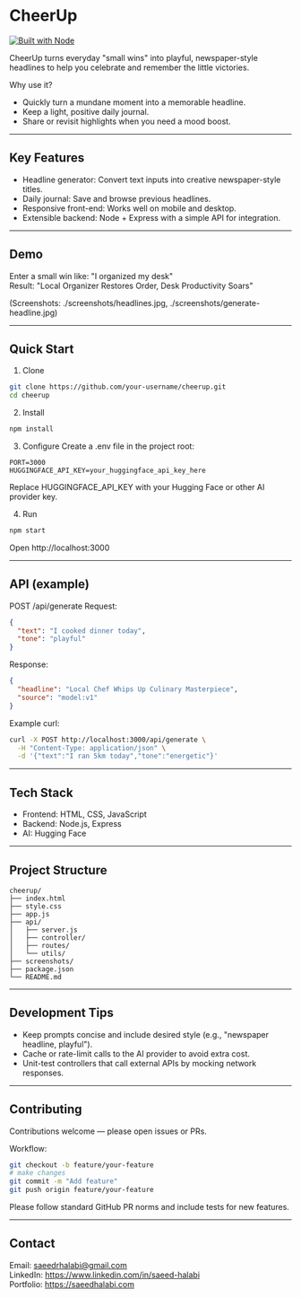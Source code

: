 # CheerUp

[![Built with Node](https://img.shields.io/badge/Node.js-%3E%3D12-brightgreen)](#tech-stack)

CheerUp turns everyday "small wins" into playful, newspaper-style headlines to help you celebrate and remember the little victories.

Why use it?
- Quickly turn a mundane moment into a memorable headline.
- Keep a light, positive daily journal.
- Share or revisit highlights when you need a mood boost.

---

## Key Features
- Headline generator: Convert text inputs into creative newspaper-style titles.
- Daily journal: Save and browse previous headlines.
- Responsive front-end: Works well on mobile and desktop.
- Extensible backend: Node + Express with a simple API for integration.

---

## Demo
Enter a small win like:
"I organized my desk"  
Result:
"Local Organizer Restores Order, Desk Productivity Soars"

(Screenshots: ./screenshots/headlines.jpg, ./screenshots/generate-headline.jpg)

---

## Quick Start

1. Clone
```bash
git clone https://github.com/your-username/cheerup.git
cd cheerup
```

2. Install
```bash
npm install
```

3. Configure
Create a .env file in the project root:
```env
PORT=3000
HUGGINGFACE_API_KEY=your_huggingface_api_key_here
```
Replace HUGGINGFACE_API_KEY with your Hugging Face or other AI provider key.

4. Run
```bash
npm start
```
Open http://localhost:3000

---

## API (example)
POST /api/generate
Request:
```json
{
  "text": "I cooked dinner today",
  "tone": "playful"
}
```
Response:
```json
{
  "headline": "Local Chef Whips Up Culinary Masterpiece",
  "source": "model:v1"
}
```

Example curl:
```bash
curl -X POST http://localhost:3000/api/generate \
  -H "Content-Type: application/json" \
  -d '{"text":"I ran 5km today","tone":"energetic"}'
```

---

## Tech Stack
- Frontend: HTML, CSS, JavaScript
- Backend: Node.js, Express
- AI: Hugging Face

---

## Project Structure
```
cheerup/
├── index.html
├── style.css
├── app.js
├── api/
│   ├── server.js
│   ├── controller/
│   ├── routes/
│   └── utils/
├── screenshots/
├── package.json
└── README.md
```

---

## Development Tips
- Keep prompts concise and include desired style (e.g., "newspaper headline, playful").
- Cache or rate-limit calls to the AI provider to avoid extra cost.
- Unit-test controllers that call external APIs by mocking network responses.

---

## Contributing
Contributions welcome — please open issues or PRs.

Workflow:
```bash
git checkout -b feature/your-feature
# make changes
git commit -m "Add feature"
git push origin feature/your-feature
```

Please follow standard GitHub PR norms and include tests for new features.

---


## Contact
Email: saeedrhalabi@gmail.com  
LinkedIn: https://www.linkedin.com/in/saeed-halabi  
Portfolio: https://saeedhalabi.com